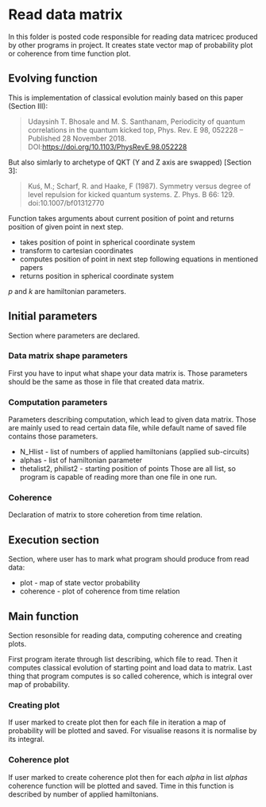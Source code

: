 # Read data matrix
In this folder is posted code responsible for reading data matricec produced by other programs in project. It creates state vector map of probability plot or coherence from time function plot.

## Evolving function
This is implementation of classical evolution mainly based on this paper (Section III):   
> Udaysinh T. Bhosale and M. S. Santhanam, Periodicity of quantum correlations in the quantum kicked top, Phys. Rev. E 98, 052228 – Published 28 November 2018. DOI:https://doi.org/10.1103/PhysRevE.98.052228

But also simlarly to archetype of QKT (Y and Z axis are swapped) [Section 3]:  
> Kuś, M.; Scharf, R. and Haake, F (1987). Symmetry versus degree of level repulsion for kicked quantum systems. Z. Phys. B 66: 129. doi:10.1007/bf01312770   

Function takes arguments about current position of point and returns position of given point in next step. 
 - takes position of point in spherical coordinate system
 - transform to cartesian coordinates
 - computes position of point in next step following equations in mentioned papers
 - returns position in spherical coordinate system

*p* and *k* are hamiltonian parameters.

## Initial parameters
Section where parameters are declared.

### Data matrix shape parameters
First you have to input what shape your data matrix is. Those parameters should be the same as those in file that created data matrix.

### Computation parameters
Parameters describing computation, which lead to given data matrix. Those are mainly used to read certain data file, while default name of saved file contains those parameters.
- N_Hlist - list of numbers of applied hamiltonians (applied sub-circuits)
- alphas - list of hamiltonian parameter
- thetalist2, philist2 - starting position of points
Those are all list, so program is capable of reading more than one file in one run.

### Coherence
Declaration of matrix to store coheretion from time relation.

## Execution section
Section, where user has to mark what program should produce from read data:
- plot - map of state vector probability
- coherence - plot of coherence from time relation

## Main function
Section resonsible for reading data, computing coherence and creating plots.  

First program iterate through list describing, which file to read. Then it computes classical evolution of starting point and load data to matrix. Last thing that program computes is so called coherence, which is integral over map of probability.

### Creating plot
If user marked to create plot then for each file in iteration a map of probability will be plotted and saved. For visualise reasons it is normalise by its integral.

### Coherence plot
If user marked to create coherence plot then for each *alpha* in  list *alphas* coherence function will be plotted and saved. Time in this function is described by number of applied hamiltonians.



